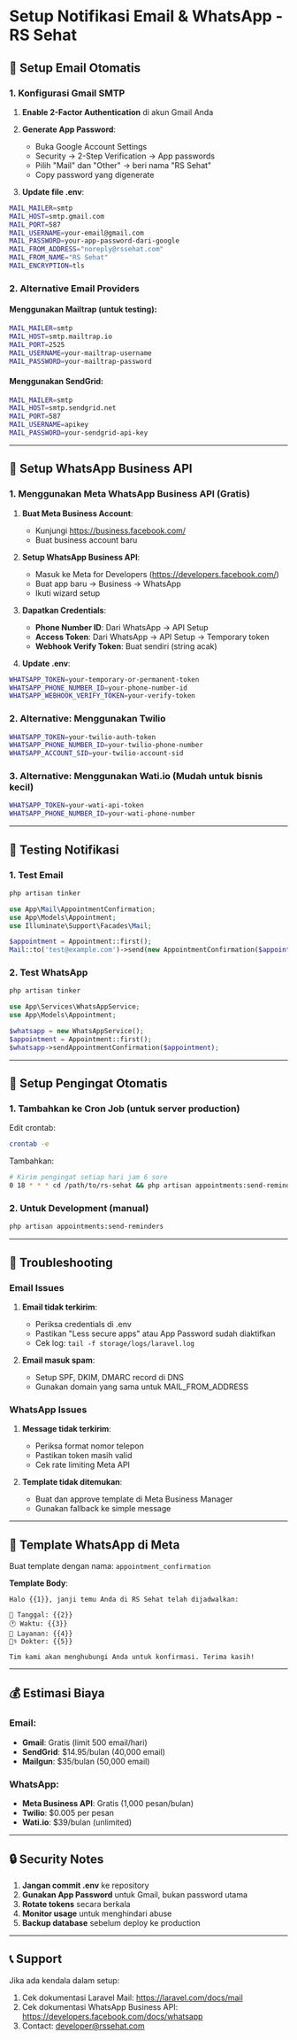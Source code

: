 # Setup Notifikasi Email & WhatsApp - RS Sehat

## 📧 Setup Email Otomatis

### 1. Konfigurasi Gmail SMTP

1. **Enable 2-Factor Authentication** di akun Gmail Anda
2. **Generate App Password**:
   - Buka Google Account Settings
   - Security → 2-Step Verification → App passwords
   - Pilih "Mail" dan "Other" → beri nama "RS Sehat"
   - Copy password yang digenerate

3. **Update file .env**:
```bash
MAIL_MAILER=smtp
MAIL_HOST=smtp.gmail.com
MAIL_PORT=587
MAIL_USERNAME=your-email@gmail.com
MAIL_PASSWORD=your-app-password-dari-google
MAIL_FROM_ADDRESS="noreply@rssehat.com"
MAIL_FROM_NAME="RS Sehat"
MAIL_ENCRYPTION=tls
```

### 2. Alternative Email Providers

#### Menggunakan Mailtrap (untuk testing):
```bash
MAIL_MAILER=smtp
MAIL_HOST=smtp.mailtrap.io
MAIL_PORT=2525
MAIL_USERNAME=your-mailtrap-username
MAIL_PASSWORD=your-mailtrap-password
```

#### Menggunakan SendGrid:
```bash
MAIL_MAILER=smtp
MAIL_HOST=smtp.sendgrid.net
MAIL_PORT=587
MAIL_USERNAME=apikey
MAIL_PASSWORD=your-sendgrid-api-key
```

---

## 💬 Setup WhatsApp Business API

### 1. Menggunakan Meta WhatsApp Business API (Gratis)

1. **Buat Meta Business Account**:
   - Kunjungi https://business.facebook.com/
   - Buat business account baru

2. **Setup WhatsApp Business API**:
   - Masuk ke Meta for Developers (https://developers.facebook.com/)
   - Buat app baru → Business → WhatsApp
   - Ikuti wizard setup

3. **Dapatkan Credentials**:
   - **Phone Number ID**: Dari WhatsApp → API Setup
   - **Access Token**: Dari WhatsApp → API Setup → Temporary token
   - **Webhook Verify Token**: Buat sendiri (string acak)

4. **Update .env**:
```bash
WHATSAPP_TOKEN=your-temporary-or-permanent-token
WHATSAPP_PHONE_NUMBER_ID=your-phone-number-id
WHATSAPP_WEBHOOK_VERIFY_TOKEN=your-verify-token
```

### 2. Alternative: Menggunakan Twilio

```bash
WHATSAPP_TOKEN=your-twilio-auth-token
WHATSAPP_PHONE_NUMBER_ID=your-twilio-phone-number
WHATSAPP_ACCOUNT_SID=your-twilio-account-sid
```

### 3. Alternative: Menggunakan Wati.io (Mudah untuk bisnis kecil)

```bash
WHATSAPP_TOKEN=your-wati-api-token
WHATSAPP_PHONE_NUMBER_ID=your-wati-phone-number
```

---

## 🚀 Testing Notifikasi

### 1. Test Email
```bash
php artisan tinker
```
```php
use App\Mail\AppointmentConfirmation;
use App\Models\Appointment;
use Illuminate\Support\Facades\Mail;

$appointment = Appointment::first();
Mail::to('test@example.com')->send(new AppointmentConfirmation($appointment));
```

### 2. Test WhatsApp
```bash
php artisan tinker
```
```php
use App\Services\WhatsAppService;
use App\Models\Appointment;

$whatsapp = new WhatsAppService();
$appointment = Appointment::first();
$whatsapp->sendAppointmentConfirmation($appointment);
```

---

## 📅 Setup Pengingat Otomatis

### 1. Tambahkan ke Cron Job (untuk server production)

Edit crontab:
```bash
crontab -e
```

Tambahkan:
```bash
# Kirim pengingat setiap hari jam 6 sore
0 18 * * * cd /path/to/rs-sehat && php artisan appointments:send-reminders
```

### 2. Untuk Development (manual)
```bash
php artisan appointments:send-reminders
```

---

## 🔧 Troubleshooting

### Email Issues

1. **Email tidak terkirim**:
   - Periksa credentials di .env
   - Pastikan "Less secure apps" atau App Password sudah diaktifkan
   - Cek log: `tail -f storage/logs/laravel.log`

2. **Email masuk spam**:
   - Setup SPF, DKIM, DMARC record di DNS
   - Gunakan domain yang sama untuk MAIL_FROM_ADDRESS

### WhatsApp Issues

1. **Message tidak terkirim**:
   - Periksa format nomor telepon
   - Pastikan token masih valid
   - Cek rate limiting Meta API

2. **Template tidak ditemukan**:
   - Buat dan approve template di Meta Business Manager
   - Gunakan fallback ke simple message

---

## 📱 Template WhatsApp di Meta

Buat template dengan nama: `appointment_confirmation`

**Template Body**:
```
Halo {{1}}, janji temu Anda di RS Sehat telah dijadwalkan:

📅 Tanggal: {{2}}
🕐 Waktu: {{3}}
🏥 Layanan: {{4}}
👨‍⚕️ Dokter: {{5}}

Tim kami akan menghubungi Anda untuk konfirmasi. Terima kasih!
```

---

## 💰 Estimasi Biaya

### Email:
- **Gmail**: Gratis (limit 500 email/hari)
- **SendGrid**: $14.95/bulan (40,000 email)
- **Mailgun**: $35/bulan (50,000 email)

### WhatsApp:
- **Meta Business API**: Gratis (1,000 pesan/bulan)
- **Twilio**: $0.005 per pesan
- **Wati.io**: $39/bulan (unlimited)

---

## 🔒 Security Notes

1. **Jangan commit .env** ke repository
2. **Gunakan App Password** untuk Gmail, bukan password utama
3. **Rotate tokens** secara berkala
4. **Monitor usage** untuk menghindari abuse
5. **Backup database** sebelum deploy ke production

---

## 📞 Support

Jika ada kendala dalam setup:
1. Cek dokumentasi Laravel Mail: https://laravel.com/docs/mail
2. Cek dokumentasi WhatsApp Business API: https://developers.facebook.com/docs/whatsapp
3. Contact: developer@rssehat.com

